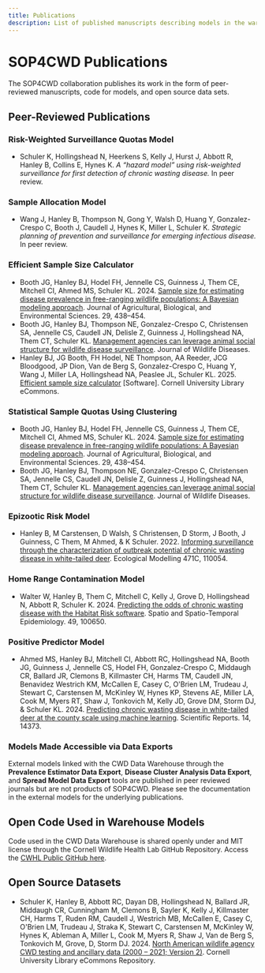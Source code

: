 ```yaml
---
title: Publications
description: List of published manuscripts describing models in the warehouse.
---
```


# SOP4CWD Publications

The SOP4CWD collaboration publishes its work in the form of peer-reviewed manuscripts, code for models, and open source data sets.  

## Peer-Reviewed Publications

### Risk-Weighted Surveillance Quotas Model
* Schuler K, Hollingshead N, Heerkens S, Kelly J, Hurst J, Abbott R, Hanley B, Collins E, Hynes K. _A “hazard model” using risk-weighted surveillance for first detection of chronic wasting disease._ In peer review.

### Sample Allocation Model
* Wang J, Hanley B, Thompson N, Gong Y, Walsh D, Huang Y, Gonzalez-Crespo C, Booth J, Caudell J, Hynes K, Miller L, Schuler K. _Strategic planning of prevention and surveillance for emerging infectious disease._ In peer review.

### Efficient Sample Size Calculator 
* Booth JG, Hanley BJ, Hodel FH, Jennelle CS, Guinness J, Them CE, Mitchell CI, Ahmed MS, Schuler KL. 2024. [Sample size for estimating disease prevalence in free-ranging wildlife populations: A Bayesian modeling approach](https://doi.org/10.1007/s13253-023-00578-7). Journal of Agricultural, Biological, and Environmental Sciences. 29, 438–454.
* Booth JG, Hanley BJ, Thompson NE, Gonzalez-Crespo C, Christensen SA, Jennelle CS, Caudell JN, Delisle Z, Guinness J, Hollingshead NA, Them CT, Schuler KL. [Management agencies can leverage animal social structure for wildlife disease surveillance](https://meridian.allenpress.com/jwd/article/doi/10.7589/JWD-D-24-00079/506128/Management-Agencies-Can-Leverage-Animal-Social). Journal of Wildlife Diseases.
* Hanley BJ, JG Booth, FH Hodel, NE Thompson, AA Reeder, JCG Bloodgood, JP Dion, Van de Berg S, Gonzalez-Crespo C, Huang Y, Wang J, Miller LA, Hollingshead NA, Peaslee JL, Schuler KL. 2025. [Efficient sample size calculator](https://doi.org/10.7298/smzr-1a70) [Software]. Cornell University Library eCommons. 

### Statistical Sample Quotas Using Clustering
* Booth JG, Hanley BJ, Hodel FH, Jennelle CS, Guinness J, Them CE, Mitchell CI, Ahmed MS, Schuler KL. 2024. [Sample size for estimating disease prevalence in free-ranging wildlife populations: A Bayesian modeling approach](https://doi.org/10.1007/s13253-023-00578-7). Journal of Agricultural, Biological, and Environmental Sciences. 29, 438–454.
* Booth JG, Hanley BJ, Thompson NE, Gonzalez-Crespo C, Christensen SA, Jennelle CS, Caudell JN, Delisle Z, Guinness J, Hollingshead NA, Them CT, Schuler KL. [Management agencies can leverage animal social structure for wildlife disease surveillance](https://meridian.allenpress.com/jwd/article/doi/10.7589/JWD-D-24-00079/506128/Management-Agencies-Can-Leverage-Animal-Social). Journal of Wildlife Diseases.

### Epizootic Risk Model
* Hanley B, M Carstensen, D Walsh, S Christensen, D Storm, J Booth, J Guinness, C Them, M Ahmed, & K Schuler. 2022. [Informing surveillance through the characterization of outbreak potential of chronic wasting disease in white-tailed deer](https://doi.org/10.1016/j.ecolmodel.2022.110054). Ecological Modelling 471C, 110054. 

### Home Range Contamination Model
* Walter W, Hanley B, Them C, Mitchell C, Kelly J, Grove D, Hollingshead N, Abbott R, Schuler K. 2024. [Predicting the odds of chronic wasting disease with the Habitat Risk software](https://doi.org/10.1016/j.sste.2024.100650). Spatio and Spatio-Temporal Epidemiology. 49, 100650. 

### Positive Predictor Model
* Ahmed MS, Hanley BJ, Mitchell CI, Abbott RC, Hollingshead NA, Booth JG, Guinness J, Jennelle CS, Hodel FH, Gonzalez-Crespo C, Middaugh CR, Ballard JR, Clemons B, Killmaster CH, Harms TM, Caudell JN, Benavidez Westrich KM, McCallen E, Casey C, O'Brien LM, Trudeau J, Stewart C, Carstensen M, McKinley W, Hynes KP, Stevens AE, Miller LA, Cook M, Myers RT, Shaw J, Tonkovich M, Kelly JD, Grove DM, Storm DJ, & Schuler KL. 2024. [Predicting chronic wasting disease in white-tailed deer at the county scale using machine learning](https://doi.org/10.1038/s41598-024-65002-7). Scientific Reports. 14, 14373. 

### Models Made Accessible via Data Exports
External models linked with the CWD Data Warehouse through the **Prevalence Estimator Data Export**, **Disease Cluster Analysis Data Export**, and **Spread Model Data Export** tools are published in peer reviewed journals but are not products of SOP4CWD. Please see the documentation in the external models for the underlying publications.  

## Open Code Used in Warehouse Models
Code used in the CWD Data Warehouse is shared openly under and MIT license through the Cornell Wildlife Health Lab GitHub Repository. Access the [CWHL Public GitHub here](https://github.com/Cornell-Wildlife-Health-Lab). 

## Open Source Datasets
* Schuler K, Hanley B, Abbott RC, Dayan DB, Hollingshead N, Ballard JR, Middaugh CR, Cunningham M, Clemons B, Sayler K, Kelly J, Killmaster CH, Harms T, Ruden RM, Caudell J, Westrich MB, McCallen E, Casey C, O'Brien LM, Trudeau J, Straka K, Stewart C, Carstensen M, McKinley W, Hynes K, Ableman A, Miller L, Cook M, Myers R, Shaw J, Van de Berg S, Tonkovich M, Grove, D, Storm DJ. 2024. [North American wildlife agency CWD testing and ancillary data (2000 – 2021; Version 2)](https://doi.org/10.7298/7txw-2681.2). Cornell University Library eCommons Repository.
